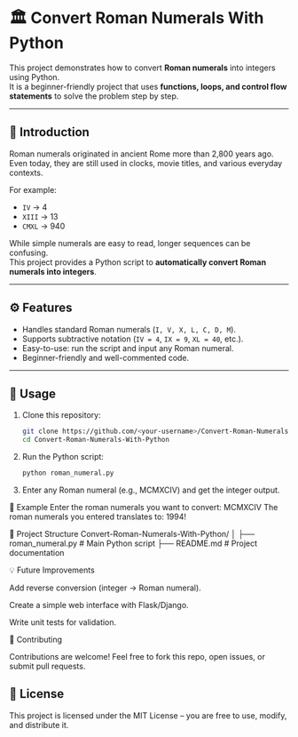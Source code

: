 # 🏛️ Convert Roman Numerals With Python  

This project demonstrates how to convert **Roman numerals** into integers using Python.  
It is a beginner-friendly project that uses **functions, loops, and control flow statements** to solve the problem step by step.  

---

## 📖 Introduction  

Roman numerals originated in ancient Rome more than 2,800 years ago.  
Even today, they are still used in clocks, movie titles, and various everyday contexts.  

For example:  
- `IV` → 4  
- `XIII` → 13  
- `CMXL` → 940  

While simple numerals are easy to read, longer sequences can be confusing.  
This project provides a Python script to **automatically convert Roman numerals into integers**.  

---

## ⚙️ Features  

- Handles standard Roman numerals (`I, V, X, L, C, D, M`).  
- Supports subtractive notation (`IV = 4`, `IX = 9`, `XL = 40`, etc.).  
- Easy-to-use: run the script and input any Roman numeral.  
- Beginner-friendly and well-commented code.  

---

## 🚀 Usage  

1. Clone this repository:  
   ```bash
   git clone https://github.com/<your-username>/Convert-Roman-Numerals-With-Python.git
   cd Convert-Roman-Numerals-With-Python
2. Run the Python script:  
   ```bash
   python roman_numeral.py
3. Enter any Roman numeral (e.g., MCMXCIV) and get the integer output.
   
🧩 Example
Enter the roman numerals you want to convert: MCMXCIV
The roman numerals you entered translates to: 1994!

📂 Project Structure
Convert-Roman-Numerals-With-Python/
│
├── roman_numeral.py   # Main Python script
├── README.md          # Project documentation

💡 Future Improvements

Add reverse conversion (integer → Roman numeral).

Create a simple web interface with Flask/Django.

Write unit tests for validation.

🤝 Contributing

Contributions are welcome!
Feel free to fork this repo, open issues, or submit pull requests.

## 📜 License  

This project is licensed under the MIT License – you are free to use, modify, and distribute it.  


